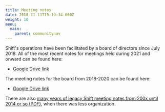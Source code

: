```yaml
---
title: Meeting notes
date: 2018-11-11T15:19:34.000Z
weight: 10
menu:
  main:
    parent: communitynav
---
```

Shift's operations have been facilitated by a board of directors since July 2018. All of the most recent notes for meetings held during 2021 and onward can be found here:

* [Google Drive link](https://drive.google.com/drive/folders/1RP9pl_sU_VelT_H-3a_9WyL8FsHLHVIv?usp=sharing)

The meeting notes for the board from 2018-2020 can be found here:

* [Google Drive link](https://drive.google.com/drive/folders/1Ap4BIWV2usuA_XqiGGM-HStbVjyisomD)

There are also [many years of legacy Shift meeting notes from 200x until 2014 or so (PDF)](/archive/meeting-notes-archive/), when there was less organization.